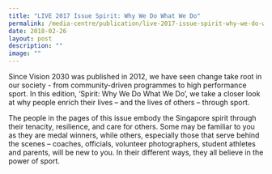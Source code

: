 ```yaml
---
title: "LIVE 2017 Issue Spirit: Why We Do What We Do"
permalink: /media-centre/publication/live-2017-issue-spirit-why-we-do-what-we-do/
date: 2018-02-26
layout: post
description: ""
image: ""
---
```

Since Vision 2030 was published in 2012, we have seen change take root in our society - from community-driven programmes to high performance sport. In this edition, ‘Spirit: Why We Do What We Do’, we take a closer look at why people enrich their lives – and the lives of others – through sport.

The people in the pages of this issue embody the Singapore spirit through their tenacity, resilience, and care for others. Some may be familiar to you as they are medal winners, while others, especially those that serve behind the scenes – coaches, officials, volunteer photographers, student athletes and parents, will be new to you. In their different ways, they all believe in the power of sport.